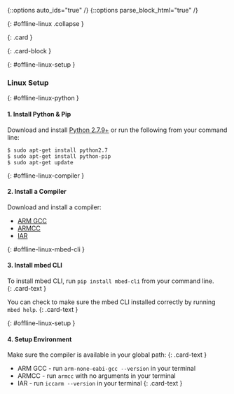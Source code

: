 {::options auto_ids="true" /}
{::options parse_block_html="true" /}

{: #offline-linux .collapse }
<div>

{: .card }
<div>

{: .card-block }
<div>

{: #offline-linux-setup }
### Linux Setup

{: #offline-linux-python }
#### 1. Install Python & Pip

Download and install [Python 2.7.9+](https://www.python.org/downloads/source/) or run the following from your command line:

```console
$ sudo apt-get install python2.7
$ sudo apt-get install python-pip
$ sudo apt-get update
```

{: #offline-linux-compiler }
#### 2. Install a Compiler

Download and install a compiler:

* [ARM GCC ](https://developer.arm.com/open-source/gnu-toolchain/gnu-rm/downloads)  
* [ARMCC ](https://developer.arm.com/products/software-development-tools/compilers/arm-compiler/downloads/version-5)  
* [IAR](https://www.iar.com/iar-embedded-workbench/tools-for-arm/)  

{: #offline-linux-mbed-cli }
#### 3. Install mbed CLI

  To install mbed CLI, run `pip install mbed-cli` from your command line.  
  {: .card-text }
  
  You can check to make sure the mbed CLI installed correctly by running `mbed help`.
  {: .card-text }
  
{: #offline-linux-setup }
#### 4. Setup Environment

Make sure the compiler is available in your global path:
{: .card-text }

  * ARM GCC - run `arm-none-eabi-gcc --version` in your terminal
  * ARMCC - run `armcc` with no arguments in your terminal
  * IAR - run `iccarm --version` in your terminal
{: .card-text }

</div>
</div>
</div>
<p></p>
